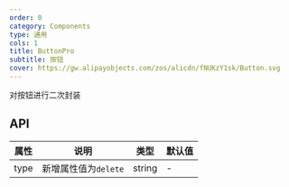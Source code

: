 ```yaml
---
order: 0
category: Components
type: 通用
cols: 1
title: ButtonPro
subtitle: 按钮
cover: https://gw.alipayobjects.com/zos/alicdn/fNUKzY1sk/Button.svg
---
```


对按钮进行二次封装

## API

| 属性 | 说明 | 类型 | 默认值 |
| --- | --- | --- | --- |
| type | 新增属性值为`delete` | string | - |
